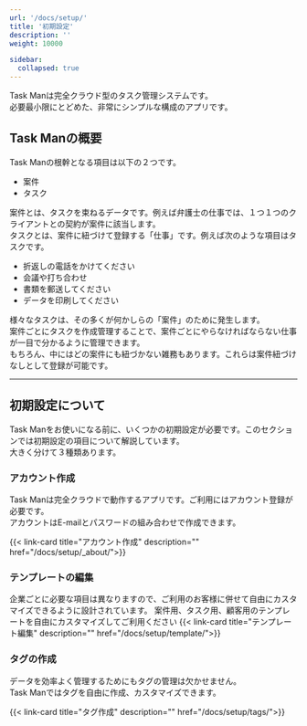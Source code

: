 ```yaml
---
url: '/docs/setup/'
title: '初期設定'
description: ''
weight: 10000

sidebar:
  collapsed: true
---
```


Task Manは完全クラウド型のタスク管理システムです。  
必要最小限にとどめた、非常にシンプルな構成のアプリです。

## Task Manの概要

Task Manの根幹となる項目は以下の２つです。

- 案件
- タスク

案件とは、タスクを束ねるデータです。例えば弁護士の仕事では、１つ１つのクライアントとの契約が案件に該当します。  
タスクとは、案件に紐づけて登録する「仕事」です。例えば次のような項目はタスクです。

- 折返しの電話をかけてください
- 会議や打ち合わせ
- 書類を郵送してください
- データを印刷してください

様々なタスクは、その多くが何かしらの「案件」のために発生します。  
案件ごとにタスクを作成管理することで、案件ごとにやらなければならない仕事が一目で分かるように管理できます。  
もちろん、中にはどの案件にも紐づかない雑務もあります。これらは案件紐づけなしとして登録が可能です。

---

## 初期設定について

Task Manをお使いになる前に、いくつかの初期設定が必要です。このセクションでは初期設定の項目について解説しています。  
大きく分けて３種類あります。

### アカウント作成

Task Manは完全クラウドで動作するアプリです。ご利用にはアカウント登録が必要です。  
アカウントはE-mailとパスワードの組み合わせで作成できます。

{{< link-card title="アカウント作成"  description="" href="/docs/setup/_about/">}}

### テンプレートの編集

企業ごとに必要な項目は異なりますので、ご利用のお客様に併せて自由にカスタマイズできるように設計されています。
案件用、タスク用、顧客用のテンプレートを自由にカスタマイズしてご利用ください
{{< link-card title="テンプレート編集"  description="" href="/docs/setup/template/">}}

### タグの作成

データを効率よく管理するためにもタグの管理は欠かせません。  
Task Manではタグを自由に作成、カスタマイズできます。

{{< link-card title="タグ作成"  description="" href="/docs/setup/tags/">}}
